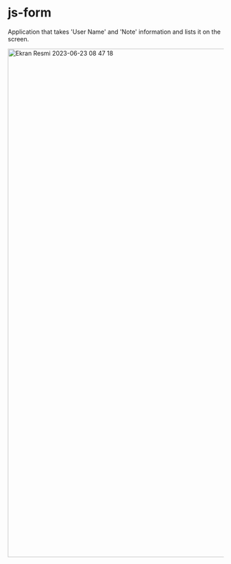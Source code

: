 # js-form

Application that takes 'User Name' and 'Note' information and lists it on the screen.

<img width="1183" alt="Ekran Resmi 2023-06-23 08 47 18" src="https://github.com/Sedakoluk/js-form/assets/114253940/bc98950f-1675-4624-a17a-0d6dbea9db3d">
